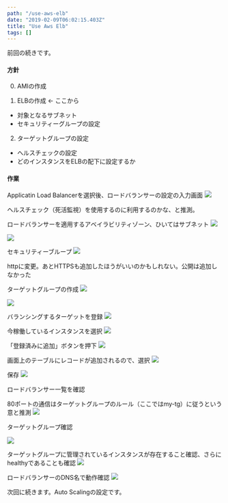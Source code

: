 ```yaml
---
path: "/use-aws-elb"
date: "2019-02-09T06:02:15.403Z"
title: "Use Aws Elb"
tags: []
---
```


前回の続きです。

#### 方針

0. AMIの作成

1. ELBの作成 <- ここから
  * 対象となるサブネット
  * セキュリティーグループの設定

2. ターゲットグループの設定
  * ヘルスチェックの設定
  * どのインスタンスをELBの配下に設定するか

#### 作業

Applicatin Load Balancerを選択後、ロードバランサーの設定の入力画面
![](https://user-images.githubusercontent.com/37950257/52547984-5ad77400-2e0e-11e9-9fcc-2c9741f6a5ee.png)

ヘルスチェック（死活監視）を使用するのに利用するのかな、と推測。


ロードバランサーを適用するアベイラビリティゾーン、ひいてはサブネット
![](https://user-images.githubusercontent.com/37950257/52547986-5ad77400-2e0e-11e9-8b44-b0a2b1916a28.png)

![](https://user-images.githubusercontent.com/37950257/52547987-5ad77400-2e0e-11e9-8cae-fae7cff0192a.png)

セキュリティーブループ
![](https://user-images.githubusercontent.com/37950257/52547988-5b700a80-2e0e-11e9-852e-f2bf3d68deef.png)

httpに変更。あとHTTPSも追加したほうがいいのかもしれない。公開は追加しなかった

ターゲットグループの作成
![](https://user-images.githubusercontent.com/37950257/52547989-5b700a80-2e0e-11e9-8152-751b4a2511d0.png)

![](https://user-images.githubusercontent.com/37950257/52547991-5b700a80-2e0e-11e9-961c-11a6c0d3c102.png)

バランシングするターゲットを登録
![](https://user-images.githubusercontent.com/37950257/52547992-5c08a100-2e0e-11e9-8757-34963ea3433f.png)

今稼働しているインスタンスを選択
![](https://user-images.githubusercontent.com/37950257/52547993-5ca13780-2e0e-11e9-9bcf-af6cee1cb992.png)

「登録済みに追加」ボタンを押下
![](https://user-images.githubusercontent.com/37950257/52547994-5ca13780-2e0e-11e9-98d6-ee8c6d0ac79c.png)


画面上のテーブルにレコードが追加されるので、選択
![](https://user-images.githubusercontent.com/37950257/52547996-5ca13780-2e0e-11e9-9500-a1e99e7edbcf.png)

保存
![](https://user-images.githubusercontent.com/37950257/52547997-5d39ce00-2e0e-11e9-957e-ddf927172f71.png)


ロードバランサー一覧を確認

80ポートの通信はターゲットグループのルール（ここではmy-tg）に従うという意と推測
![](https://user-images.githubusercontent.com/37950257/52548694-7ba1c880-2e12-11e9-9e0a-6d7a7973e055.png)

ターゲットグループ確認

![](https://user-images.githubusercontent.com/37950257/52548865-7133fe80-2e13-11e9-8f98-847660cf7764.png)

ターゲットグループに管理されているインスタンスが存在すること確認、さらにhealthyであることも確認
![](https://user-images.githubusercontent.com/37950257/52548695-7ba1c880-2e12-11e9-9c77-648dc90be30d.png)


ロードバランサーのDNS名で動作確認
![](https://user-images.githubusercontent.com/37950257/52548952-f9b29f00-2e13-11e9-8866-f9166e8a2ccd.png)

次回に続きます。Auto Scalingの設定です。
